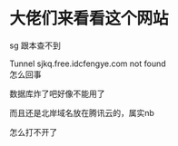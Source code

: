 # 大佬们来看看这个网站


sg 跟本查不到

Tunnel sjkq.free.idcfengye.com not found<br />
怎么回事<br />


数据库炸了吧好像不能用了

而且还是北岸域名放在腾讯云的，属实nb

怎么打不开了
